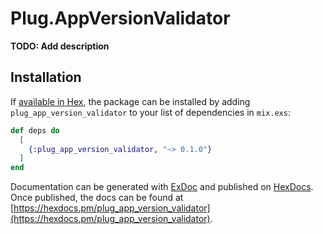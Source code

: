 # Plug.AppVersionValidator

**TODO: Add description**

## Installation

If [available in Hex](https://hex.pm/docs/publish), the package can be installed
by adding `plug_app_version_validator` to your list of dependencies in `mix.exs`:

```elixir
def deps do
  [
    {:plug_app_version_validator, "~> 0.1.0"}
  ]
end
```

Documentation can be generated with [ExDoc](https://github.com/elixir-lang/ex_doc)
and published on [HexDocs](https://hexdocs.pm). Once published, the docs can
be found at [https://hexdocs.pm/plug_app_version_validator](https://hexdocs.pm/plug_app_version_validator).

